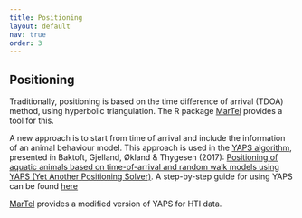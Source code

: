 ```yaml
---
title: Positioning
layout: default
nav: true
order: 3
---
```


## Positioning

Traditionally, positioning is based on the time difference of arrival (TDOA) method, using hyperbolic triangulation. The R package [MarTel](https://gitlab.com/RTbecard/toal) provides a tool for this.

A new approach is to start from time of arrival and include the information of an animal behaviour model. This approach is used in the [YAPS algorithm](https://github.com/baktoft/yaps), presented in Baktoft, Gjelland, Økland & Thygesen (2017): [Positioning of aquatic animals based on time-of-arrival and random walk models using YAPS (Yet Another Positioning Solver)](https://www.nature.com/articles/s41598-017-14278-z.pdf). A step-by-step guide for using YAPS can be found [here](https://www.biorxiv.org/content/10.1101/2019.12.16.877688v1)

[MarTel](https://gitlab.com/RTbecard/toal) provides a modified version of YAPS for HTI data.


<!---
Link to all kinds of adapted YAPS versions for different systems (e.g. James’ code for HTI system)
Link to TDOA algorithm code
-->
